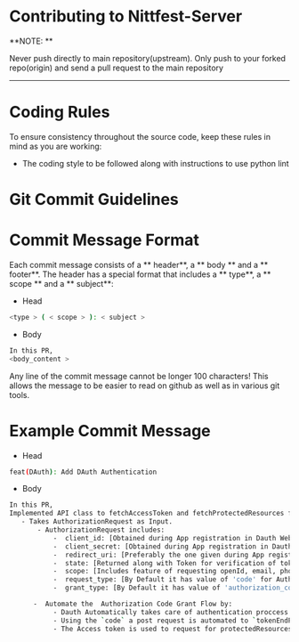 # Contributing to Nittfest-Server

**NOTE: **

Never push directly to main repository(upstream). Only push to your forked repo(origin) and send a pull request to
the main repository

---

# <a id="rules"></a> Coding Rules

To ensure consistency throughout the source code, keep these rules in mind as you are working:

- The coding style to be followed along with instructions to use python lint

# <a id="commit"></a> Git Commit Guidelines

# Commit Message Format

Each commit message consists of a ** header**, a ** body ** and a ** footer**. The header has a special
format that includes a ** type**, a ** scope ** and a ** subject**:
* Head
```bash
<type > ( < scope > ): < subject >
```
* Body
```bash
In this PR,
<body_content >
```

Any line of the commit message cannot be longer 100 characters! This allows the message to be easier to read on github
as well as in various git tools.

# Example Commit Message
* Head
```bash
feat(DAuth): Add DAuth Authentication
```
* Body
```bash
In this PR,
Implemented API class to fetchAccessToken and fetchProtectedResources from Dauth server.
   - Takes AuthorizationRequest as Input.
       - AuthorizationRequest includes:
           -  client_id: [Obtained during App registration in Dauth Website]
           -  client_secret: [Obtained during App registration in Dauth Website]
           -  redirect_uri: [Preferably the one given during App registration in Dauth Website]
           -  state: [Returned along with Token for verification of token.(Prevents CSRF attacks)]
           -  scope: [Includes feature of requesting openId, email, phone_number, profile of the resource owner]
           -  request_type: [By Default it has value of 'code' for Authorization Code Grant Flow]
           -  grant_type: [By Default it has value of 'authorization_code' for Authorization Code Grant Flow]

      -  Automate the  Authorization Code Grant Flow by:
           - Dauth Automatically takes care of authentication proccess and navigates to `redirect_uri` and `code` is retrived.
           - Using the `code` a post request is automated to `tokenEndPoint` and we receive the  `access token` as a response.
           - The Access token is used to request for protectedResources specified in the scope and returns the Resource Response.
```
